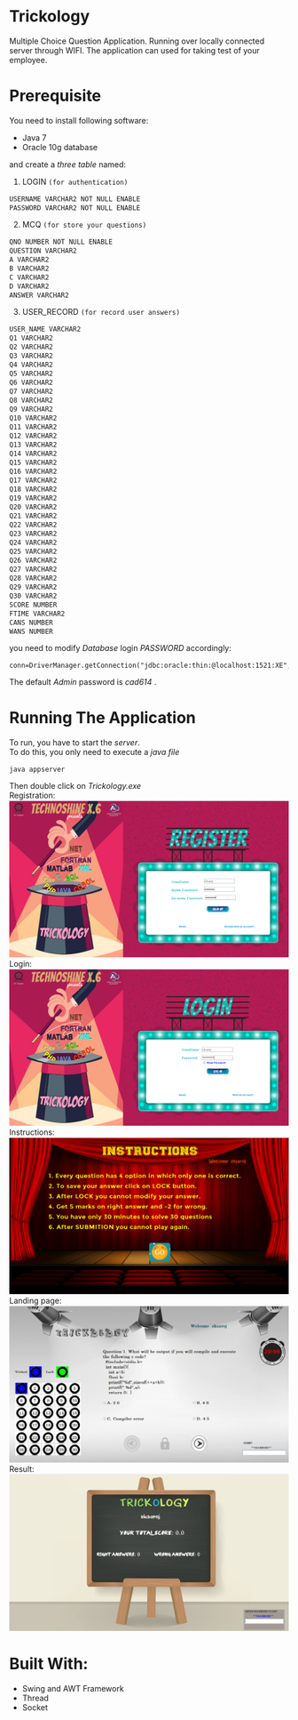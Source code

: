 # Trickology   
Multiple Choice Question Application. Running over locally connected server through WIFI.
The application can used for taking test of your employee.

# Prerequisite   
You need to install following software:
* Java 7
* Oracle 10g database  

and create a *three table* named:  
1. LOGIN `(for authentication)`  
```
USERNAME VARCHAR2 NOT NULL ENABLE
PASSWORD VARCHAR2 NOT NULL ENABLE
```
2. MCQ `(for store your questions)`  
```
QNO NUMBER NOT NULL ENABLE
QUESTION VARCHAR2
A VARCHAR2
B VARCHAR2
C VARCHAR2
D VARCHAR2
ANSWER VARCHAR2
```
3. USER_RECORD `(for record user answers)`  
```
USER_NAME VARCHAR2
Q1 VARCHAR2
Q2 VARCHAR2
Q3 VARCHAR2
Q4 VARCHAR2
Q5 VARCHAR2
Q6 VARCHAR2
Q7 VARCHAR2
Q8 VARCHAR2
Q9 VARCHAR2
Q10 VARCHAR2
Q11 VARCHAR2
Q12 VARCHAR2
Q13 VARCHAR2
Q14 VARCHAR2
Q15 VARCHAR2
Q16 VARCHAR2
Q17 VARCHAR2
Q18 VARCHAR2
Q19 VARCHAR2
Q20 VARCHAR2
Q21 VARCHAR2
Q22 VARCHAR2
Q23 VARCHAR2
Q24 VARCHAR2
Q25 VARCHAR2
Q26 VARCHAR2
Q27 VARCHAR2
Q28 VARCHAR2
Q29 VARCHAR2
Q30 VARCHAR2
SCORE NUMBER
FTIME VARCHAR2
CANS NUMBER
WANS NUMBER
```
you need to modify *Database* login *PASSWORD* accordingly:
```
conn=DriverManager.getConnection("jdbc:oracle:thin:@localhost:1521:XE","USERNAME","PASSWORD");
```
The default *Admin* password is *cad614* .

# Running The Application
To run, you have to start the *server*.  
To do this, you only need to execute a *java file*
```
java appserver
```
Then double click on *Trickology.exe*  
Registration:  
![](https://github.com/sksarojkumar/Trickology/blob/master/pics/md/Screenshot%201.png)  
Login:  
![](https://github.com/sksarojkumar/Trickology/blob/master/pics/md/Screenshot%202.png)  
Instructions:  
![](https://github.com/sksarojkumar/Trickology/blob/master/pics/md/Screenshot3.png)  
Landing page:  
![](https://github.com/sksarojkumar/Trickology/blob/master/pics/md/Screenshot4.png)  
Result:  
![](https://github.com/sksarojkumar/Trickology/blob/master/pics/md/Screenshot5.png)  
# Built With:  
* Swing and AWT Framework
* Thread
* Socket
